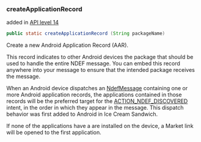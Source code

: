 


### createApplicationRecord

added in  [API level 14](https://developer.android.com/guide/topics/manifest/uses-sdk-element.html#ApiLevels)
```java
public static createApplicationRecord (String packageName)
```
Create a new Android Application Record (AAR).

This record indicates to other Android devices the package that should be used to handle the entire NDEF message. You can embed this record anywhere into your message to ensure that the intended package receives the message.

When an Android device dispatches an  [NdefMessage](https://developer.android.com/reference/android/nfc/NdefMessage.html)  containing one or more Android application records, the applications contained in those records will be the preferred target for the  [ACTION_NDEF_DISCOVERED](https://developer.android.com/reference/android/nfc/NfcAdapter.html#ACTION_NDEF_DISCOVERED)  intent, in the order in which they appear in the message. This dispatch behavior was first added to Android in Ice Cream Sandwich.

If none of the applications have a are installed on the device, a Market link will be opened to the first application.
<!--stackedit_data:
eyJoaXN0b3J5IjpbMzUwNjUxOTg3XX0=
-->